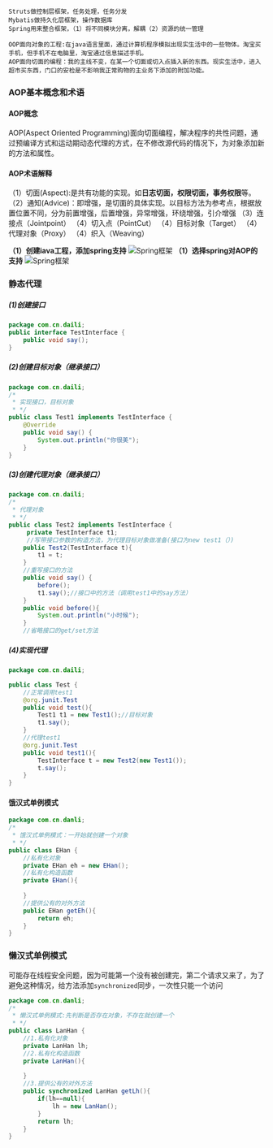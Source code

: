```
Struts做控制层框架，任务处理，任务分发
Mybatis做持久化层框架，操作数据库
Spring用来整合框架，（1）将不同模块分离，解耦（2）资源的统一管理
```
```
OOP面向对象的工程:在java语言里面，通过计算机程序模拟出现实生活中的一些物体。淘宝买手机，但手机不在电脑里，淘宝通过信息描述手机。
AOP面向切面的编程：我的主线不变，在某一个切面或切入点插入新的东西。现实生活中，进入超市买东西，门口的安检是不影响我正常购物的主业务下添加的附加功能。
```

### AOP基本概念和术语
#### AOP概念
AOP(Aspect Oriented Programming)面向切面编程，解决程序的共性问题，通过预编译方式和运动期动态代理的方式，在不修改源代码的情况下，为对象添加新的方法和属性。

#### AOP术语解释
（1）切面(Aspect):是共有功能的实现。如**日志切面，权限切面，事务权限**等。
（2）通知(Advice)：即增强，是切面的具体实现。以目标方法为参考点，根据放置位置不同，分为前置增强，后置增强，异常增强，环绕增强，引介增强
（3）连接点（Jointpoint）
（4）切入点（PointCut）
（4）目标对象（Target）
（4）代理对象（Proxy）
（4）织入（Weaving）

**（1）创建iava工程，添加spring支持**
![Spring框架](img/spring2_1.png)
**（1）选择spring对AOP的支持**
![Spring框架](img/spring2_2.png)

### 静态代理
##### (1)创建接口
```java
package com.cn.daili;
public interface TestInterface {
	public void say();
}
```
##### (2)创建目标对象（继承接口）
```java
package com.cn.daili;
/*
 * 实现接口，目标对象
 * */
public class Test1 implements TestInterface {
	@Override
	public void say() {
		System.out.println("你很美");
	}
}
```
##### (3)创建代理对象（继承接口）
```java
package com.cn.daili;
/*
 * 代理对象
 * */
public class Test2 implements TestInterface {
	 private TestInterface t1;
	 //写带接口参数的构造方法，为代理目标对象做准备(接口为new test1（）)
    public Test2(TestInterface t){
        t1 = t;
    }		
	//重写接口的方法
	public void say() {
		before();
		t1.say();//接口中的方法（调用test1中的say方法）	
	}
	public void before(){
		System.out.println("小时候");
	}
	//省略接口的get/set方法
```
##### (4)实现代理
```java
package com.cn.daili;

public class Test {
	//正常调用test1
	@org.junit.Test
	public void test(){
		Test1 t1 = new Test1();//目标对象
		t1.say();
	}
	//代理test1
    @org.junit.Test
    public void test1(){
        TestInterface t = new Test2(new Test1());
        t.say();
    }
}

```


#### 饿汉式单例模式
```java
package com.cn.danli;
/*
 * 饿汉式单例模式：一开始就创建一个对象
 * */
public class EHan {
	//私有化对象
	private EHan eh = new EHan();
	//私有化构造函数
	private EHan(){
		
	}
	//提供公有的对外方法
	public EHan getEh(){
		return eh;
	}
}
```

### 懒汉式单例模式
可能存在线程安全问题，因为可能第一个没有被创建完，第二个请求又来了，为了避免这种情况，给方法添加`synchronized`同步，一次性只能一个访问
```java
package com.cn.danli;
/*
 * 懒汉式单例模式:先判断是否存在对象，不存在就创建一个
 * */
public class LanHan {
	//1.私有化对象
	private LanHan lh;
	//2.私有化构造函数
	private LanHan(){
		
	}
	//3.提供公有的对外方法
	public synchronized LanHan getLh(){
		if(lh==null){
			lh = new LanHan();
		}
		return lh;
	}
}

```
